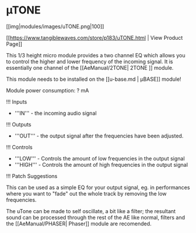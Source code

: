 # µTONE
[[img|modules/images/uTONE.png|100]]

[[https://www.tangiblewaves.com/store/p183/uTONE.html  | View Product Page]]

This 1/3 height micro module provides a two channel EQ which allows you to control the higher and lower frequency of the incoming signal. It is essentially one channel of the [[AeManual/2TONE| 2TONE ]] module.

This module needs to be installed on the [[u-base.md | µBASE]] module!

Module power consumption: ? mA

!!! Inputs

* '''IN''' - the incoming audio signal


!!! Outputs

* '''OUT''' - the output signal after the frequencies have been adjusted.

!!! Controls

* '''LOW''' - Controls the amount of low frequencies in the output signal
* '''HIGH''' - Controls the amount of high frequencies in the output signal

!!! Patch Suggestions

This can be used as a simple EQ for your output signal, eg. in performances where you want to "fade" out the whole track by removing the low frequencies.

The uTone can be made to self oscillate, a bit like a filter; the resultant sound can be processed through the rest of the AE like normal, filters and the [[AeManual/PHASER| Phaser]] module are recomended. 
